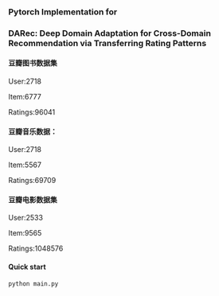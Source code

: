 ### Pytorch Implementation for 
### DARec: Deep Domain Adaptation for Cross-Domain Recommendation via Transferring Rating Patterns

#### 豆瓣图书数据集

User:2718

Item:6777

Ratings:96041



#### 豆瓣音乐数据：

User:2718

Item:5567

Ratings:69709



#### 豆瓣电影数据集

User:2533

Item:9565

Ratings:1048576



#### Quick start

```
python main.py
```



